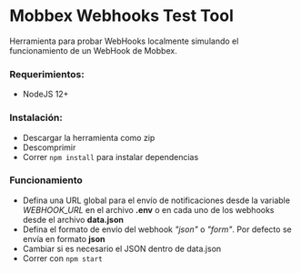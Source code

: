 # Mobbex Webhooks Test Tool

Herramienta para probar WebHooks localmente simulando el funcionamiento de un WebHook de Mobbex.

### Requerimientos:
- NodeJS 12+
  
### Instalación:
- Descargar la herramienta como zip
- Descomprimir
- Correr ```npm install``` para instalar dependencias

### Funcionamiento
- Defina una URL global para el envío de notificaciones desde la variable *WEBHOOK_URL* en el archivo **.env** o en cada uno de los webhooks desde el archivo **data.json**
- Defina el formato de envío del webhook *"json"* o *"form"*. Por defecto se envía en formato **json**
- Cambiar si es necesario el JSON dentro de data.json
- Correr con ```npm start```